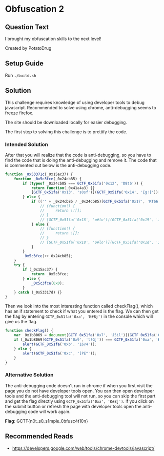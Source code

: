 # Obfuscation 2

## Question Text

I brought my obfuscation skills to the next level!

Created by PotatoDrug

## Setup Guide
Run `./build.sh`

## Solution
This challenge requires knowledge of using developer tools to debug javascript. Recommended to solve using chrome, anti-debugging seems to freeze firefox.

The site should be downloaded locally for easier debugging.

The first step to solving this challenge is to prettify the code.

### Intended Solution

After that you will realize that the code is anti-debugging, so you have to find the code that is doing the anti-debugging and remove it. The code that is commented out below is the anti-debugging code.

```javascript
function _0x53371c(_0x15ac37) {
    function _0x5c3fce(_0x24cb85) {
        if (typeof _0x24cb85 === GCTF_0x51fa('0x12', 'D8t6')) {
            return function(_0x41a4a3) {}
            [GCTF_0x51fa('0x13', 's0sf')](GCTF_0x51fa('0x14', 'Eg!]'))[GCTF_0x51fa('0x15', 'a(#m')](GCTF_0x51fa('0x16', 'mOmk'));
        } else {
            if (('' + _0x24cb85 / _0x24cb85)[GCTF_0x51fa('0x17', 'KT66')] !== 0x1 || _0x24cb85 % 0x14 === 0x0) {
                // (function() {
                //     return !![];
                // }
                // [GCTF_0x51fa('0x18', 'o#lo')](GCTF_0x51fa('0x19', 'J5il') + GCTF_0x51fa('0x1a', 'CZkU'))[GCTF_0x51fa('0x1b', 'Co6h')](GCTF_0x51fa('0x1c', 'mOmk')));
            } else {
                // (function() {
                //     return ![];
                // }
                // [GCTF_0x51fa('0x18', 'o#lo')](GCTF_0x51fa('0x1d', '1Ljt') + GCTF_0x51fa('0x1e', 'phi@'))[GCTF_0x51fa('0x1f', '1Ljt')](GCTF_0x51fa('0x20', ']PE^')));
            }
        }
        _0x5c3fce(++_0x24cb85);
    }
    try {
        if (_0x15ac37) {
            return _0x5c3fce;
        } else {
            _0x5c3fce(0x0);
        }
    } catch (_0x53317d) {}
}
```

Then we look into the most interesting function called checkFlag(), which has an if statement to check if what you entered is the flag. We can then get the flag by entering `GCTF_0x51fa('0xa', 'K#8j')` in the console which will give us the flag.

```javascript
function checkFlag() {
    var _0x1b8069 = document[GCTF_0x51fa('0x7', 'J5il')](GCTF_0x51fa('0x8', 'N[t['));
    if (_0x1b8069[GCTF_0x51fa('0x9', 't!Gj')] === GCTF_0x51fa('0xa', 'K#8j')) {
        alert(GCTF_0x51fa('0xb', '16v4'));
    } else {
        alert(GCTF_0x51fa('0xc', ']PE^'));
    }
}
```

### Alternative Solution

The anti-debugging code doesn't run in chrome if when you first visit the page you do not have developer tools open. You can then open developer tools and the anti-debugging tool will not run, so you can skip the first part and get the flag directly  using `GCTF_0x51fa('0xa', 'K#8j')`. If you click on the submit button or refresh the page with developer tools open the anti-debugging code will work again.

**Flag:** GCTF{n0t\_s0\_s1mple\_0bfusc4t10n}

## Recommended Reads
* https://developers.google.com/web/tools/chrome-devtools/javascript/
